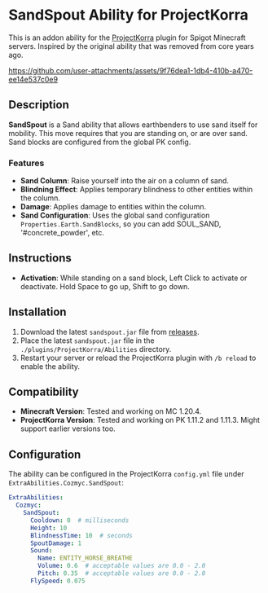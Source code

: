 # SandSpout Ability for ProjectKorra

This is an addon ability for the [ProjectKorra](https://projectkorra.com/) plugin for Spigot Minecraft servers. Inspired by the original ability that was removed from core years ago.

https://github.com/user-attachments/assets/9f76dea1-1db4-410b-a470-ee14e537c0e9

## Description

**SandSpout** is a Sand ability that allows earthbenders to use sand itself for mobility. This move requires that you are standing on, or are over sand. Sand blocks are configured from the global PK config.

### Features

- **Sand Column**: Raise yourself into the air on a column of sand.
- **Blindning Effect**: Applies temporary blindness to other entities within the column.
- **Damage**: Applies damage to entities within the column.
- **Sand Configuration**: Uses the global sand configuration `Properties.Earth.SandBlocks`, so you can add SOUL_SAND, '#concrete_powder', etc.

## Instructions

- **Activation**: While standing on a sand block, Left Click to activate or deactivate. Hold Space to go up, Shift to go down.

## Installation

1. Download the latest `sandspout.jar` file from [releases](https://github.com/CozmycDev/PK-SandSpout/releases).
2. Place the latest `sandspout.jar` file in the `./plugins/ProjectKorra/Abilities` directory.
3. Restart your server or reload the ProjectKorra plugin with `/b reload` to enable the ability.

## Compatibility

- **Minecraft Version**: Tested and working on MC 1.20.4.
- **ProjectKorra Version**: Tested and working on PK 1.11.2 and 1.11.3. Might support earlier versions too.

## Configuration

The ability can be configured in the ProjectKorra `config.yml` file under `ExtraAbilities.Cozmyc.SandSpout`:

```yaml
ExtraAbilities:
  Cozmyc:
    SandSpout:
      Cooldown: 0  # milliseconds
      Height: 10
      BlindnessTime: 10  # seconds
      SpoutDamage: 1
      Sound:
        Name: ENTITY_HORSE_BREATHE
        Volume: 0.6  # acceptable values are 0.0 - 2.0
        Pitch: 0.35  # acceptable values are 0.0 - 2.0
      FlySpeed: 0.075
